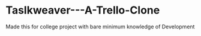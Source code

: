 # Taslkweaver---A-Trello-Clone
Made this for college project with bare minimum knowledge of Development

